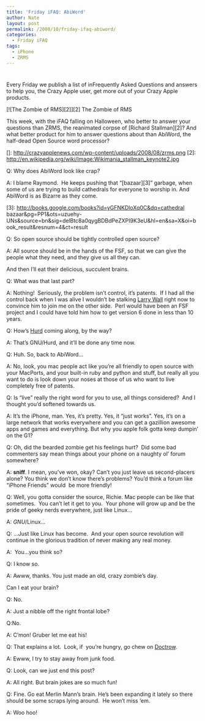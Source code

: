 ```yaml
---
title: 'Friday iFAQ: AbiWord'
author: Nate
layout: post
permalink: /2008/10/friday-ifaq-abiword/
categories:
  - Friday iFAQ
tags:
  - iPhone
  - ZRMS
---
```

# 

Every Friday we publish a list of inFrequently Asked Questions and answers to help you, the Crazy Apple user, get more out of your Crazy Apple products.

[![The Zombie of RMS][2]][2]
The Zombie of RMS

This week, with the iFAQ falling on Halloween, who better to answer your questions than ZRMS, the reanimated corpse of [Richard Stallman][2]? And what better product for him to answer questions about than AbiWord, the half-dead Open Source word processor?

 []: http://crazyapplenews.com/wp-content/uploads/2008/08/zrms.png
 [2]: http://en.wikipedia.org/wiki/Image:Wikimania_stallman_keynote2.jpg

Q: Why does AbiWord look like crap?

A: I blame Raymond.  He keeps pushing that “[bazaar][3]” garbage, when some of us are trying to build cathedrals for everyone to worship in. And AbiWord is as Bizarre as they come.

 [3]: http://books.google.com/books?id=yGFNKDloXq0C&dq=cathedral bazaar&pg=PP1&ots=uzuehy-UNs&source=bn&sig=delBtc8a0qygBDBdPeZXPI9K3eU&hl=en&sa=X&oi=book_result&resnum=4&ct=result

Q: So open source should be tightly controlled open source?

A: All source should be in the hands of the FSF, so that we can give the people what they need, and they give us all they can.

And then I’ll eat their delicious, succulent brains.

Q: What was that last part?

A: Nothing!  Seriously, the problem isn’t control, it’s patents.  If I had all the control back when I was alive I wouldn’t be stalking [Larry Wall][4] right now to convince him to join me on the other side.  Perl would have been an FSF project and I could have told him how to get version 6 done in less than 10 years.

 [4]: http://en.wikipedia.org/wiki/Larry_Wall

Q: How’s [Hurd][5] coming along, by the way?

 [5]: http://www.gnu.org/software/hurd/hurd.html

A: That’s GNU/Hurd, and it’ll be done any time now.

Q: Huh. So, back to AbiWord…

A: No, look, you mac people act like you’re all friendly to open source with your MacPorts, and your built-in ruby and python and stuff, but really all you want to do is look down your noses at those of us who want to live completely free of patents.

Q: Is “live” really the right word for you to use, all things considered?  And I thought you’d softened towards us.

A: It’s the iPhone, man. Yes, it’s pretty. Yes, it “just works”. Yes, it’s on a large network that works everywhere and you can get a gazillion awesome apps and games and everything. But why you apple folk gotta keep dumpin’ on the G1?

Q: Oh, did the bearded zombie get his feelings hurt?  Did some bad commenters say mean things about your phone on a naughty ol’ forum somewhere?

A: **sniff**. I mean, you’ve won, okay? Can’t you just leave us second-placers alone? You think we don’t know there’s problems? You’d think a forum like “iPhone Friends” would  be more friendly!

Q: Well, you gotta consider the source, Richie. Mac people can be like that sometimes.  You can’t let it get to you.  Your phone will grow up and be the pride of geeky nerds everywhere, just like Linux…

A: *GNU*/Linux…

Q: …Just like Linux has become.  And your open source revolution will continue in the glorious tradition of never making any real money.

A:  You…you think so?

Q: I know so.

A: Awww, thanks. You just made an old, crazy zombie’s day.

Can I eat your brain?

Q: No.

A: Just a nibble off the right frontal lobe?

Q:No.

A: C’mon! Gruber let me eat his!

Q: That explains a lot.  Look, if  you’re hungry, go chew on [Doctrow][6].

 [6]: http://en.wikipedia.org/wiki/Boing_Boing

A: Ewww, I try to stay away from junk food.

Q: Look, can we just end this post?

A: All right. But brain jokes are so much fun!

Q: Fine. Go eat Merlin Mann’s brain. He’s been expanding it lately so there should be some scraps lying around.  He won’t miss ‘em.

A: Woo hoo!
